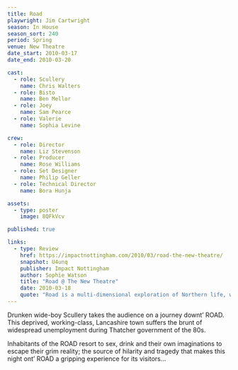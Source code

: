 ```yaml
---
title: Road
playwright: Jim Cartwright
season: In House
season_sort: 240
period: Spring
venue: New Theatre
date_start: 2010-03-17
date_end: 2010-03-20

cast:
  - role: Scullery
    name: Chris Walters
  - role: Bisto
    name: Ben Mellor
  - role: Joey
    name: Sam Pearce
  - role: Valerie
    name: Sophia Levine

crew:
  - role: Director
    name: Liz Stevenson
  - role: Producer
    name: Rose Williams
  - role: Set Designer
    name: Philip Geller
  - role: Technical Director
    name: Bora Hunja

assets:
  - type: poster
    image: 8QFkVcv

published: true

links:
  - type: Review
    href: https://impactnottingham.com/2010/03/road-the-new-theatre/
    snapshot: U4unq
    publisher: Impact Nottingham
    author: Sophie Watson
    title: "Road @ The New Theatre"
    date: 2010-03-18
    quote: "Road is a multi-dimensional exploration of Northern life, with exceptional performances, flawless direction and even a real brick wall. There are plenty of reasons to see Road, but if nothing else, go to sing ‘Total Eclipse of the Heart’ with a bunch of drunken Northerners. Ey up!"
---
```


Drunken wide-boy Scullery takes the audience on a journey downt’ ROAD. This deprived, working-class, Lancashire town suffers the brunt of widespread unemployment during Thatcher government of the 80s.

Inhabitants of the ROAD resort to sex, drink and their own imaginations to escape their grim reality; the source of hilarity and tragedy that makes this night ont’ ROAD a gripping experience for its visitors...
